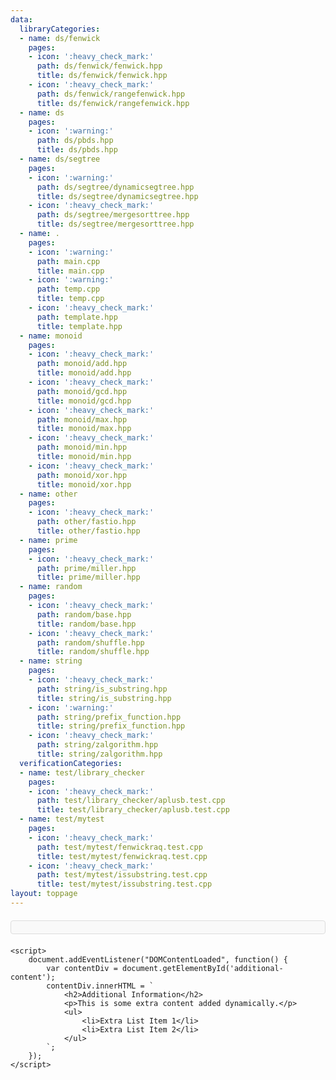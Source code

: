 ```yaml
---
data:
  libraryCategories:
  - name: ds/fenwick
    pages:
    - icon: ':heavy_check_mark:'
      path: ds/fenwick/fenwick.hpp
      title: ds/fenwick/fenwick.hpp
    - icon: ':heavy_check_mark:'
      path: ds/fenwick/rangefenwick.hpp
      title: ds/fenwick/rangefenwick.hpp
  - name: ds
    pages:
    - icon: ':warning:'
      path: ds/pbds.hpp
      title: ds/pbds.hpp
  - name: ds/segtree
    pages:
    - icon: ':warning:'
      path: ds/segtree/dynamicsegtree.hpp
      title: ds/segtree/dynamicsegtree.hpp
    - icon: ':heavy_check_mark:'
      path: ds/segtree/mergesorttree.hpp
      title: ds/segtree/mergesorttree.hpp
  - name: .
    pages:
    - icon: ':warning:'
      path: main.cpp
      title: main.cpp
    - icon: ':warning:'
      path: temp.cpp
      title: temp.cpp
    - icon: ':heavy_check_mark:'
      path: template.hpp
      title: template.hpp
  - name: monoid
    pages:
    - icon: ':heavy_check_mark:'
      path: monoid/add.hpp
      title: monoid/add.hpp
    - icon: ':heavy_check_mark:'
      path: monoid/gcd.hpp
      title: monoid/gcd.hpp
    - icon: ':heavy_check_mark:'
      path: monoid/max.hpp
      title: monoid/max.hpp
    - icon: ':heavy_check_mark:'
      path: monoid/min.hpp
      title: monoid/min.hpp
    - icon: ':heavy_check_mark:'
      path: monoid/xor.hpp
      title: monoid/xor.hpp
  - name: other
    pages:
    - icon: ':heavy_check_mark:'
      path: other/fastio.hpp
      title: other/fastio.hpp
  - name: prime
    pages:
    - icon: ':heavy_check_mark:'
      path: prime/miller.hpp
      title: prime/miller.hpp
  - name: random
    pages:
    - icon: ':heavy_check_mark:'
      path: random/base.hpp
      title: random/base.hpp
    - icon: ':heavy_check_mark:'
      path: random/shuffle.hpp
      title: random/shuffle.hpp
  - name: string
    pages:
    - icon: ':heavy_check_mark:'
      path: string/is_substring.hpp
      title: string/is_substring.hpp
    - icon: ':warning:'
      path: string/prefix_function.hpp
      title: string/prefix_function.hpp
    - icon: ':heavy_check_mark:'
      path: string/zalgorithm.hpp
      title: string/zalgorithm.hpp
  verificationCategories:
  - name: test/library_checker
    pages:
    - icon: ':heavy_check_mark:'
      path: test/library_checker/aplusb.test.cpp
      title: test/library_checker/aplusb.test.cpp
  - name: test/mytest
    pages:
    - icon: ':heavy_check_mark:'
      path: test/mytest/fenwickraq.test.cpp
      title: test/mytest/fenwickraq.test.cpp
    - icon: ':heavy_check_mark:'
      path: test/mytest/issubstring.test.cpp
      title: test/mytest/issubstring.test.cpp
layout: toppage
---
```

<!DOCTYPE html>
<html lang="en">
<head>
    <meta charset="UTF-8">
    <meta name="viewport" content="width=device-width, initial-scale=1.0">
    <title>Dynamic Content</title>
    <style>
        body {
            font-family: Arial, sans-serif;
        }
        .dynamic-content {
            margin: 20px 0;
            padding: 10px;
            border: 1px solid #ddd;
            border-radius: 4px;
            background-color: #f9f9f9;
        }
    </style>
</head>
<body>
    <div class="dynamic-content" id="additional-content"></div>

    <script>
        document.addEventListener("DOMContentLoaded", function() {
            var contentDiv = document.getElementById('additional-content');
            contentDiv.innerHTML = `
                <h2>Additional Information</h2>
                <p>This is some extra content added dynamically.</p>
                <ul>
                    <li>Extra List Item 1</li>
                    <li>Extra List Item 2</li>
                </ul>
            `;
        });
    </script>
</body>
</html>
